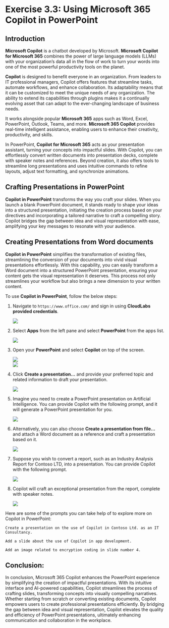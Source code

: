 # Exercise 3.3: Using Microsoft 365 Copilot in PowerPoint

## Introduction

**Microsoft Copilot** is a chatbot developed by Microsoft. **Microsoft Copilot for Microsoft 365** combines the power of large language models (LLMs) with your organization’s data all in the flow of work to turn your words into one of the most powerful productivity tools on the planet.

**Copilot** is designed to benefit everyone in an organization. From leaders to IT professional managers, Copilot offers features that streamline tasks, automate workflows, and enhance collaboration. Its adaptability means that it can be customized to meet the unique needs of any organization. The ability to extend its capabilities through plugins makes it a continually evolving asset that can adapt to the ever-changing landscape of business needs.

It works alongside popular **Microsoft 365** apps such as Word, Excel, PowerPoint, Outlook, Teams, and more. **Microsoft 365 Copilot** provides real-time intelligent assistance, enabling users to enhance their creativity, productivity, and skills.

In PowerPoint, **Copilot for Microsoft 365** acts as your presentation assistant, turning your concepts into impactful slides. With Copilot, you can effortlessly convert written documents into presentation decks, complete with speaker notes and references. Beyond creation, it also offers tools to streamline long presentations and uses intuitive commands to refine layouts, adjust text formatting, and synchronize animations.

## Crafting Presentations in PowerPoint

**Copilot in PowerPoint** transforms the way you craft your slides. When you launch a blank PowerPoint document, it stands ready to shape your ideas into a structured presentation, initiating the creation process based on your directives and incorporating a tailored narrative to craft a compelling story. Copilot bridges the gap between idea and visual representation with ease, amplifying your key messages to resonate with your audience.

## Creating Presentations from Word documents

**Copilot in PowerPoint** simplifies the transformation of existing files, streamlining the conversion of your documents into vivid visual presentations effortlessly. With this capability, you can easily transform a Word document into a structured PowerPoint presentation, ensuring your content gets the visual representation it deserves. This process not only streamlines your workflow but also brings a new dimension to your written content.

To use **Copilot in PowerPoint**, follow the below steps:

1. Navigate to `https://www.office.com/` and sign in using **CloudLabs provided credentials**.

   ![](./media/365-homepage.png)

1. Select **Apps** from the left pane and select **PowerPoint** from the apps list.

   ![](./media/office-apps-page.png)

1. Open your **PowerPoint** and select **Copilot** on top of the screen.

   ![](./media/ppt1.1.png)  
   ![](./media/ppt-copilot.png)

1. Click **Create a presentation...** and provide your preferred topic and related information to draft your presentation.

   ![](./media/create-ppt-copilot.png)

1. Imagine you need to create a PowerPoint presentation on Artificial Intelligence. You can provide Copilot with the following prompt, and it will generate a PowerPoint presentation for you.

   ![](./media/ppt1.2.png)

1. Alternatively, you can also choose **Create a presentation from file...** and attach a Word document as a reference and craft a presentation based on it.

   ![](./media/ppt-from-doc.png)

1. Suppose you wish to convert a report, such as an Industry Analysis Report for Contoso LTD, into a presentation. You can provide Copilot with the following prompt.

   ![](./media/ppt1.3.png)

1. Copilot will craft an exceptional presentation from the report, complete with speaker notes.

   ![](./media/ppt.14.png)

Here are some of the prompts you can take help of to explore more on Copilot in PowerPoint:

```
Create a presentation on the use of Copilot in Contoso Ltd. as an IT Consultancy.
```
```
Add a slide about the use of Copilot in app development.
```
```
Add an image related to encryption coding in slide number 4.
```

## Conclusion:

In conclusion, Microsoft 365 Copilot enhances the PowerPoint experience by simplifying the creation of impactful presentations. With its intuitive interface and AI-powered capabilities, Copilot streamlines the process of crafting slides, transforming concepts into visually compelling narratives. Whether starting from scratch or converting existing documents, Copilot empowers users to create professional presentations efficiently. By bridging the gap between idea and visual representation, Copilot elevates the quality and efficiency of PowerPoint presentations, ultimately enhancing communication and collaboration in the workplace.
